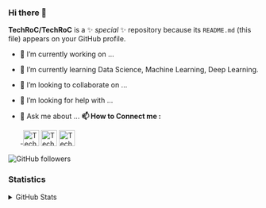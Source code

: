 ### Hi there 👋

**TechRoC/TechRoC** is a ✨ _special_ ✨ repository because its `README.md` (this file) appears on your GitHub profile.



- 🔭 I’m currently working on ...
- 🌱 I’m currently learning Data Science, Machine Learning, Deep Learning.
- 👯 I’m looking to collaborate on ...
- 🤔 I’m looking for help with ...
- 💬 Ask me about ...
**📫 How to Connect me :**

   -[<img height="32" width="32" alt="TechRoC | LinkedIn" src="https://cdn.jsdelivr.net/npm/simple-icons@v3/icons/linkedin.svg" />][linkedin]      [<img height="32" width="32" alt="TechRoC | facebook" src="https://unpkg.com/simple-icons@v3/icons/facebook.svg" />][facebook] [<img height="32" width="32" alt="TechRoC | Instagram" src="https://unpkg.com/simple-icons@v3/icons/instagram.svg" />][instagram]

[linkedin]: https://www.linkedin.com/in/rohit-choudhary-1789771a0
[facebook]: https://www.facebook.com/profile.php?id=100027133413454
[instagram]: instagram.com/rohitchoudhary312



<img alt="GitHub followers" src="https://img.shields.io/github/followers/TechRoC?style=social"/>

### Statistics
<details>
   <summary>GitHub Stats</summary>

   <img align="left" alt="TechRoC's GitHub stats" src="https://github-readme-stats-kappa-dun.vercel.app/api?username=TechRoC&show_icons=True&hide_border=True"/>
<img alt="GitHub followers" src="https://img.shields.io/github/followers/TechRoC?style=social">
</details>
